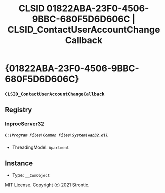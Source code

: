 ﻿---
title: "CLSID 01822ABA-23F0-4506-9BBC-680F5D6D606C | CLSID_ContactUserAccountChangeCallback"
excerpt: What is COM-Object CLSID 01822ABA-23F0-4506-9BBC-680F5D6D606C?
---

# {01822ABA-23F0-4506-9BBC-680F5D6D606C}

### `CLSID_ContactUserAccountChangeCallback`

## Registry


### InprocServer32

##### `C:\Program Files\Common Files\System\wab32.dll`
* ThreadingModel: `Apartment`

## Instance

* Type: `__ComObject`

MIT License. Copyright (c) 2021 Strontic.


